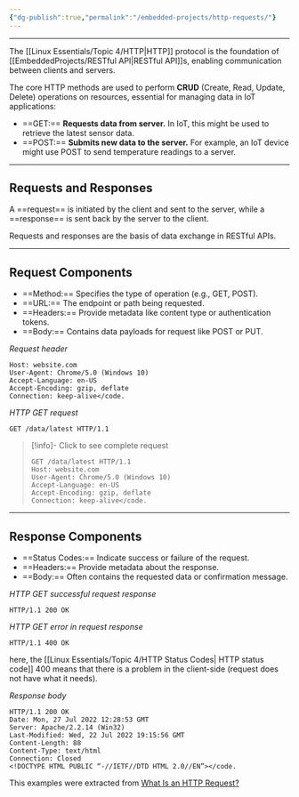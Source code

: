 ```yaml
---
{"dg-publish":true,"permalink":"/embedded-projects/http-requests/"}
---
```


---

The [[Linux Essentials/Topic 4/HTTP\|HTTP]] protocol is the foundation of [[EmbeddedProjects/RESTful API\|RESTful API]]s, enabling communication between clients and servers.

The core HTTP methods are used to perform **CRUD** (Create, Read, Update, Delete) operations on resources, essential for managing data in IoT applications:

- ==GET:== **Requests data from server.** In IoT, this might be used to retrieve the latest sensor data.
- ==POST:== **Submits new data to the server.** For example, an IoT device might use POST to send temperature readings to a server.

---
## Requests and Responses

A ==request== is initiated by the client and sent to the server, while a ==response== is sent back by the server to the client.

Requests and responses are the basis of data exchange in RESTful APIs.

---
## Request Components

- ==Method:== Specifies the type of operation (e.g., GET, POST).
- ==URL:== The endpoint or path being requested.
- ==Headers:== Provide metadata like content type or authentication tokens.
- ==Body:== Contains data payloads for request like POST or PUT.

_Request header_
```
Host: website.com 
User-Agent: Chrome/5.0 (Windows 10) 
Accept-Language: en-US 
Accept-Encoding: gzip, deflate 
Connection: keep-alive</code.
```

_HTTP GET request_
```
GET /data/latest HTTP/1.1
```

> [!info]- Click to see complete request
> ``` 
> GET /data/latest HTTP/1.1
> Host: website.com 
> User-Agent: Chrome/5.0 (Windows 10) 
> Accept-Language: en-US 
> Accept-Encoding: gzip, deflate 
> Connection: keep-alive</code.
> ```

---
## Response Components

- ==Status Codes:== Indicate success or failure of the request.
- ==Headers:== Provide metadata about the response.
- ==Body:== Often contains the requested data or confirmation message.

_HTTP GET  successful request response_
```
HTTP/1.1 200 OK
```

_HTTP GET  error in request response_
```
HTTP/1.1 400 OK
```

here, the [[Linux Essentials/Topic 4/HTTP Status Codes\| HTTP status code]] 400 means that there is a problem in the client-side (request does not have what it needs).

_Response body_
```
HTTP/1.1 200 OK 
Date: Mon, 27 Jul 2022 12:28:53 GMT 
Server: Apache/2.2.14 (Win32) 
Last-Modified: Wed, 22 Jul 2022 19:15:56 GMT 
Content-Length: 88 
Content-Type: text/html 
Connection: Closed 
<!DOCTYPE HTML PUBLIC “-//IETF//DTD HTML 2.0//EN”></code.
```

This examples were extracted from [What Is an HTTP Request?](https://kinsta.com/knowledgebase/what-is-an-http-request/)

